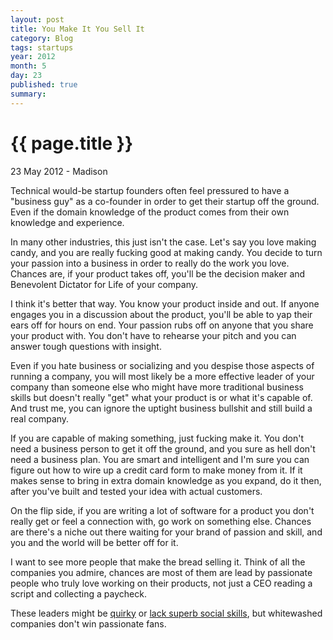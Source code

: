 ```yaml
---
layout: post
title: You Make It You Sell It
category: Blog
tags: startups
year: 2012
month: 5
day: 23 
published: true
summary: 
---
```


# {{ page.title }} #

<p class="meta">23 May 2012 - Madison</p>

Technical would-be startup founders often feel pressured to have a "business guy" as a co-founder in order to get their startup off the ground. Even if the domain knowledge of the product comes from their own knowledge and experience.

In many other industries, this just isn't the case. Let's say you love making candy, and you are really fucking good at making candy. You decide to turn your passion into a business in order to really do the work you love. Chances are, if your product takes off, you'll be the decision maker and Benevolent Dictator for Life of your company.

I think it's better that way. You know your product inside and out. If anyone engages you in a discussion about the product, you'll be able to yap their ears off for hours on end. Your passion rubs off on anyone that you share your product with. You don't have to rehearse your pitch and you can answer tough questions with insight.

Even if you hate business or socializing and you despise those aspects of running a company, you will most likely be a more effective leader of your company than someone else who might have more traditional business skills but doesn't really "get" what your product is or what it's capable of. And trust me, you can ignore the uptight business bullshit and still build a real company.

If you are capable of making something, just fucking make it. You don't need a business person to get it off the ground, and you sure as hell don't need a business plan. You are smart and intelligent and I'm sure you can figure out how to wire up a credit card form to make money from it. If it makes sense to bring in extra domain knowledge as you expand, do it then, after you've built and tested your idea with actual customers.

On the flip side, if you are writing a lot of software for a product you don't really get or feel a connection with, go work on something else. Chances are there's a niche out there waiting for your brand of passion and skill, and you and the world will be better off for it.

I want to see more people that make the bread selling it. Think of all the companies you admire, chances are most of them are lead by passionate people who truly love working on their products, not just a CEO reading a script and collecting a paycheck. 

These leaders might be [quirky](http://en.wikipedia.org/wiki/Elon_Musk) or [lack superb social skills](http://en.wikipedia.org/wiki/Larry_Page), but whitewashed companies don't win passionate fans.
